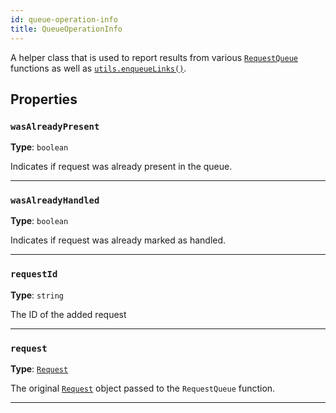 ```yaml
---
id: queue-operation-info
title: QueueOperationInfo
---
```


<a name="queueoperationinfo"></a>

A helper class that is used to report results from various [`RequestQueue`](/docs/api/request-queue) functions as well as
[`utils.enqueueLinks()`](/docs/api/utils#enqueuelinks).

## Properties

### `wasAlreadyPresent`

**Type**: `boolean`

Indicates if request was already present in the queue.

---

### `wasAlreadyHandled`

**Type**: `boolean`

Indicates if request was already marked as handled.

---

### `requestId`

**Type**: `string`

The ID of the added request

---

### `request`

**Type**: [`Request`](/docs/api/request)

The original [`Request`](/docs/api/request) object passed to the `RequestQueue` function.

---
